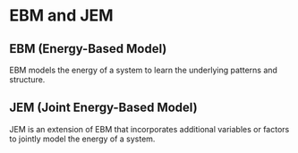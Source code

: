 # EBM and JEM

## EBM (Energy-Based Model)
EBM models the energy of a system to learn the underlying patterns and structure. 

## JEM (Joint Energy-Based Model)
JEM is an extension of EBM that incorporates additional variables or factors to jointly model the energy of a system.


